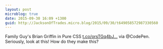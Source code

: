 ```yaml
---
layout: post
microblog: true
date: 2015-09-30 16:09 +1300
guid: http://JacksonOfTrades.micro.blog/2015/09/30/t649058572987330560.html
---
```

Family Guy's Brian Griffin in Pure CSS [t.co/orsTGq4bJ...](http://t.co/orsTGq4bJO) via @CodePen. Seriously, look at this! How do they make this?
